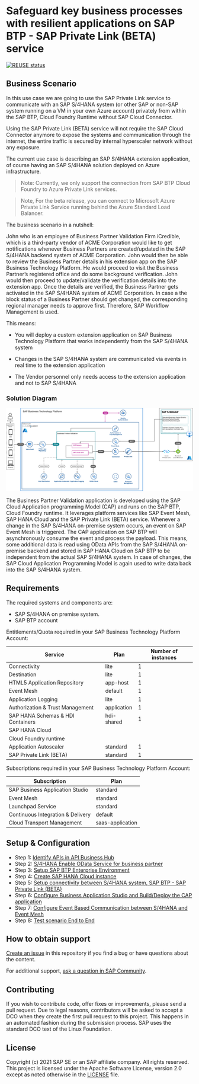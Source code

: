 # Safeguard key business processes with resilient applications on SAP BTP - SAP Private Link (BETA) service

[![REUSE status](https://api.reuse.software/badge/github.com/SAP-samples/s4hana-btp-extension-devops)](https://api.reuse.software/info/github.com/SAP-samples/s4hana-btp-extension-devops)


## Business Scenario

In this use case we are going to use the SAP Private Link service to communicate with an SAP S/4HANA system (or other SAP or non-SAP system running on a VM in your own Azure account) privately from within the SAP BTP, Cloud Foundry Runtime without SAP Cloud Connector.

Using the SAP Private Link (BETA) service will not require the SAP Cloud Connector anymore to expose the systems and communication through the internet, the entire traffic is secured by internal hyperscaler network without any exposure.

The current use case is describing an SAP S/4HANA extension application, of course having an SAP S/4HANA solution deployed on Azure infrastructure.
  
 >Note: Currently, we only support the connection from SAP BTP Cloud Foundry to Azure Private Link services. 

 >Note, For the beta release, you can connect to Microsoft Azure Private Link Service running behind the Azure Standard Load Balancer.

The business scenario in a nutshell:

John who is an employee of Business Partner Validation Firm iCredible, which is a third-party vendor of ACME Corporation would like to get notifications whenever  Business Partners are created/updated in the SAP S/4HANA backend system of ACME Corporation. John would then be able to review the Business Partner details in his extension app on the SAP Business Technology Platform. He would proceed to visit the Business Partner’s registered office and do some background verification. John would then proceed to update/validate the verification details into the extension app. Once the details are verified, the Business Partner gets activated in the SAP S/4HANA system of ACME Corporation. In case a the block status of a Business Partner should get changed, the corresponding regional manager needs to approve first. Therefore, SAP Workflow Management is used. 

This means:

- You will deploy a custom extension application on SAP Business Technology Platform that works independently from the SAP S/4HANA system

- Changes in the SAP S/4HANA system are communicated via events in real time to the extension application

- The Vendor personnel only needs access to the extension application and not to SAP S/4HANA

### Solution Diagram

![solution diagram](./tutorials/05-PrivateLink/images/s4-ext-privatelink.png)

The Business Partner Validation application is developed using the SAP Cloud Application programming Model (CAP) and runs on the SAP BTP, Cloud Foundry runtime. It leverages platform services like SAP Event Mesh, SAP HANA Cloud and the SAP Private Link (BETA) service. Whenever a change in the SAP S/4HANA on-premise system occurs, an event on SAP Event Mesh is triggered. The CAP application on SAP BTP will asynchronously consume the event and process the payload. This means, some additional data is read using OData APIs from the SAP S/4HANA on-premise backend and stored in SAP HANA Cloud on SAP BTP to be independent from the actual SAP S/4HANA system. In case of changes, the SAP Cloud Application Programming Model is again used to write data back into the SAP S/4HANA system. 

## Requirements
The required systems and components are:

- SAP S/4HANA on premise system.
- SAP BTP account

Entitlements/Quota required in your SAP Business Technology Platform Account:

| Service                            | Plan        | Number of instances |
| ---------------------------------- | ----------- | ------------------- |
| Connectivity                       | lite        | 1                   |
| Destination                        | lite        | 1                   |
| HTML5 Application Repository       | app-host    | 1                   |
| Event Mesh                         | default     | 1                   |
| Application Logging                | lite        | 1                   |
| Authorization & Trust Management   | application | 1                   |
| SAP HANA Schemas & HDI Containers  | hdi-shared  | 1                   |
| SAP HANA Cloud                     |             |                     |
| Cloud Foundry runtime              |             |                     |
| Application Autoscaler             | standard    | 1                   |
| SAP Private Link (BETA)            | standard    | 1                   |


Subscriptions required in your SAP Business Technology Platform Account:

| Subscription                      | Plan             |
| --------------------------------- | ---------------- |
| SAP Business Application Studio   | standard         |
| Event Mesh                        | standard         |
| Launchpad Service                 | standard         |
| Continuous Integration & Delivery | default          |
| Cloud Transport Management        | saas-application |


## Setup & Configuration

- Step 1: [Identify APIs in API Business Hub](./tutorials/01-IdentifyAPIFromAPIBusinessHub.md)
- Step 2: [S/4HANA Enable OData Service for business partner](./tutorials/02-configure-oData-Service)
- Step 3: [Setup SAP BTP Enterprise Environment](./tutorials/03-PrepareBTP)
- Step 4: [Create SAP HANA Cloud instance](./tutorials/04-SetupHANACloud)
- Step 5: [Setup connectivity between S/4HANA system, SAP BTP - SAP Private Link (BETA)](./tutorials/05-PrivateLink)
- Step 6: [Configure Business Application Studio and Build/Deploy the CAP application ](./tutorials/06-ConfigureCAPApp)
- Step 7: [Configure Event Based Communication between S/4HANA and Event Mesh](./tutorials/07-SetupEventMesh)
- Step 8: [Test scenario End to End](./tutorials/08-TestApplication)

## How to obtain support

[Create an issue](https://github.com/SAP-samples/<repository-name>/issues) in this repository if you find a bug or have questions about the content.
 
For additional support, [ask a question in SAP Community](https://answers.sap.com/questions/ask.html).

## Contributing

If you wish to contribute code, offer fixes or improvements, please send a pull request. Due to legal reasons, contributors will be asked to accept a DCO when they create the first pull request to this project. This happens in an automated fashion during the submission process. SAP uses the standard DCO text of the Linux Foundation.

## License
Copyright (c) 2021 SAP SE or an SAP affiliate company. All rights reserved. This project is licensed under the Apache Software License, version 2.0 except as noted otherwise in the [LICENSE](LICENSES/Apache-2.0.txt) file.
